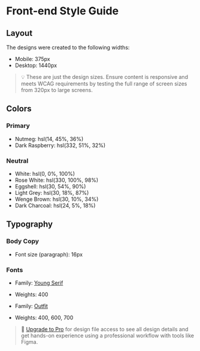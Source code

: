 # Front-end Style Guide

## Layout

The designs were created to the following widths:

- Mobile: 375px
- Desktop: 1440px

> 💡 These are just the design sizes. Ensure content is responsive and meets WCAG requirements by testing the full range of screen sizes from 320px to large screens.

## Colors

### Primary

- Nutmeg: hsl(14, 45%, 36%) <!-- title information text -->
- Dark Raspberry: hsl(332, 51%, 32%) <!-- preparation time text-->

### Neutral

- White: hsl(0, 0%, 100%) <!-- bg container -->
- Rose White: hsl(330, 100%, 98%) <!-- bg preparation time -->
- Eggshell: hsl(30, 54%, 90%) <!-- background -->
- Light Grey: hsl(30, 18%, 87%) <!-- line -->
- Wenge Brown: hsl(30, 10%, 34%) <!-- color text -->
- Dark Charcoal: hsl(24, 5%, 18%) <!-- bold information -->

## Typography

### Body Copy

- Font size (paragraph): 16px

### Fonts

- Family: [Young Serif](https://fonts.google.com/specimen/Young+Serif)
- Weights: 400

- Family: [Outfit](https://fonts.google.com/specimen/Outfit)
- Weights: 400, 600, 700

> 💎 [Upgrade to Pro](https://www.frontendmentor.io/pro?ref=style-guide) for design file access to see all design details and get hands-on experience using a professional workflow with tools like Figma.
